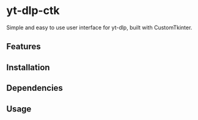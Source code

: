 # yt-dlp-ctk

Simple and easy to use user interface for yt-dlp, built with CustomTkinter.

## Features

## Installation

## Dependencies

## Usage
